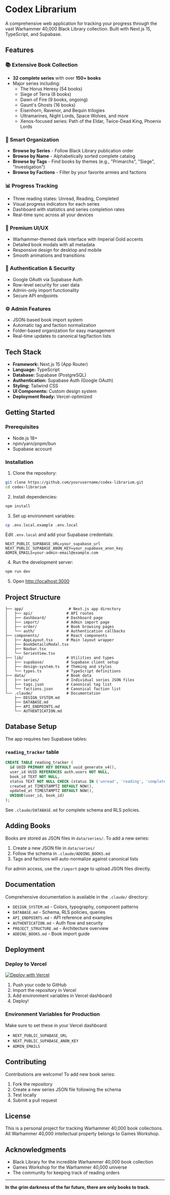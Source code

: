 # Codex Librarium

A comprehensive web application for tracking your progress through the vast Warhammer 40,000 Black Library collection. Built with Next.js 15, TypeScript, and Supabase.

## Features

### 📚 Extensive Book Collection
- **32 complete series** with over **150+ books**
- Major series including:
  - The Horus Heresy (54 books)
  - Siege of Terra (8 books)
  - Dawn of Fire (9 books, ongoing)
  - Gaunt's Ghosts (16 books)
  - Eisenhorn, Ravenor, and Bequin trilogies
  - Ultramarines, Night Lords, Space Wolves, and more
  - Xenos-focused series: Path of the Eldar, Twice-Dead King, Phoenix Lords

### 🎯 Smart Organization
- **Browse by Series** - Follow Black Library publication order
- **Browse by Name** - Alphabetically sorted complete catalog
- **Browse by Tags** - Find books by themes (e.g., "Primarchs", "Siege", "Investigation")
- **Browse by Factions** - Filter by your favorite armies and factions

### 📊 Progress Tracking
- Three reading states: Unread, Reading, Completed
- Visual progress indicators for each series
- Dashboard with statistics and series completion rates
- Real-time sync across all your devices

### 🎨 Premium UI/UX
- Warhammer-themed dark interface with Imperial Gold accents
- Detailed book modals with all metadata
- Responsive design for desktop and mobile
- Smooth animations and transitions

### 🔐 Authentication & Security
- Google OAuth via Supabase Auth
- Row-level security for user data
- Admin-only import functionality
- Secure API endpoints

### ⚙️ Admin Features
- JSON-based book import system
- Automatic tag and faction normalization
- Folder-based organization for easy management
- Real-time updates to canonical tag/faction lists

## Tech Stack

- **Framework:** Next.js 15 (App Router)
- **Language:** TypeScript
- **Database:** Supabase (PostgreSQL)
- **Authentication:** Supabase Auth (Google OAuth)
- **Styling:** Tailwind CSS
- **UI Components:** Custom design system
- **Deployment Ready:** Vercel-optimized

## Getting Started

### Prerequisites

- Node.js 18+
- npm/yarn/pnpm/bun
- Supabase account

### Installation

1. Clone the repository:
```bash
git clone https://github.com/yourusername/codex-librarium.git
cd codex-librarium
```

2. Install dependencies:
```bash
npm install
```

3. Set up environment variables:
```bash
cp .env.local.example .env.local
```

Edit `.env.local` and add your Supabase credentials:
```env
NEXT_PUBLIC_SUPABASE_URL=your_supabase_url
NEXT_PUBLIC_SUPABASE_ANON_KEY=your_supabase_anon_key
ADMIN_EMAILS=your-admin-email@example.com
```

4. Run the development server:
```bash
npm run dev
```

5. Open [http://localhost:3000](http://localhost:3000)

## Project Structure

```
├── app/                    # Next.js app directory
│   ├── api/               # API routes
│   ├── dashboard/         # Dashboard page
│   ├── import/            # Admin import page
│   ├── order/             # Book browsing pages
│   └── auth/              # Authentication callbacks
├── components/            # React components
│   ├── AppLayout.tsx      # Main layout wrapper
│   ├── BookDetailsModal.tsx
│   ├── Navbar.tsx
│   └── SeriesView.tsx
├── lib/                   # Utilities and types
│   ├── supabase/          # Supabase client setup
│   ├── design-system.ts   # Theming and styles
│   └── types.ts           # TypeScript definitions
├── data/                  # Book data
│   ├── series/            # Individual series JSON files
│   ├── tags.json          # Canonical tag list
│   └── factions.json      # Canonical faction list
└── .claude/               # Documentation
    ├── DESIGN_SYSTEM.md
    ├── DATABASE.md
    ├── API_ENDPOINTS.md
    └── AUTHENTICATION.md
```

## Database Setup

The app requires two Supabase tables:

### `reading_tracker` table
```sql
CREATE TABLE reading_tracker (
  id UUID PRIMARY KEY DEFAULT uuid_generate_v4(),
  user_id UUID REFERENCES auth.users NOT NULL,
  book_id TEXT NOT NULL,
  status TEXT NOT NULL CHECK (status IN ('unread', 'reading', 'completed')),
  created_at TIMESTAMPTZ DEFAULT NOW(),
  updated_at TIMESTAMPTZ DEFAULT NOW(),
  UNIQUE(user_id, book_id)
);
```

See `.claude/DATABASE.md` for complete schema and RLS policies.

## Adding Books

Books are stored as JSON files in `data/series/`. To add a new series:

1. Create a new JSON file in `data/series/`
2. Follow the schema in `.claude/ADDING_BOOKS.md`
3. Tags and factions will auto-normalize against canonical lists

For admin access, use the `/import` page to upload JSON files directly.

## Documentation

Comprehensive documentation is available in the `.claude/` directory:

- `DESIGN_SYSTEM.md` - Colors, typography, component patterns
- `DATABASE.md` - Schema, RLS policies, queries
- `API_ENDPOINTS.md` - API reference and examples
- `AUTHENTICATION.md` - Auth flow and security
- `PROJECT_STRUCTURE.md` - Architecture overview
- `ADDING_BOOKS.md` - Book import guide

## Deployment

### Deploy to Vercel

[![Deploy with Vercel](https://vercel.com/button)](https://vercel.com/new/clone?repository-url=https://github.com/yourusername/codex-librarium)

1. Push your code to GitHub
2. Import the repository in Vercel
3. Add environment variables in Vercel dashboard
4. Deploy!

### Environment Variables for Production

Make sure to set these in your Vercel dashboard:
- `NEXT_PUBLIC_SUPABASE_URL`
- `NEXT_PUBLIC_SUPABASE_ANON_KEY`
- `ADMIN_EMAILS`

## Contributing

Contributions are welcome! To add new book series:

1. Fork the repository
2. Create a new series JSON file following the schema
3. Test locally
4. Submit a pull request

## License

This is a personal project for tracking Warhammer 40,000 book collections. All Warhammer 40,000 intellectual property belongs to Games Workshop.

## Acknowledgments

- Black Library for the incredible Warhammer 40,000 book collection
- Games Workshop for the Warhammer 40,000 universe
- The community for keeping track of reading orders

---

**In the grim darkness of the far future, there are only books to track.**
